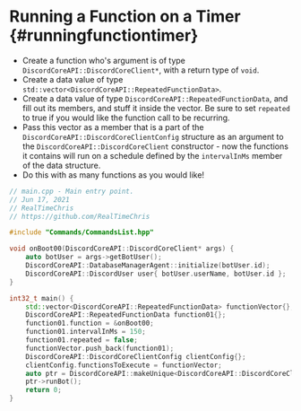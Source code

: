 Running a Function on a Timer {#runningfunctiontimer}
============
- Create a function who's argument is of type `DiscordCoreAPI::DiscordCoreClient*`, with a return type of `void`.
- Create a data value of type `std::vector<DiscordCoreAPI::RepeatedFunctionData>`.
- Create a data value of type `DiscordCoreAPI::RepeatedFunctionData`, and fill out its members, and stuff it inside the vector. Be sure to set `repeated` to true if you would like the function call to be recurring.
- Pass this vector as a member that is a part of the `DiscordCoreAPI::DiscordCoreClientConfig` structure as an argument to the `DiscordCoreAPI::DiscordCoreClient` constructor - now the functions it contains will run on a schedule defined by the `intervalInMs` member of the data structure.
- Do this with as many functions as you would like!

```cpp
// main.cpp - Main entry point.
// Jun 17, 2021
// RealTimeChris
// https://github.com/RealTimeChris

#include "Commands/CommandsList.hpp"

void onBoot00(DiscordCoreAPI::DiscordCoreClient* args) {
	auto botUser = args->getBotUser();
	DiscordCoreAPI::DatabaseManagerAgent::initialize(botUser.id);
	DiscordCoreAPI::DiscordUser user{ botUser.userName, botUser.id };
}

int32_t main() {
	std::vector<DiscordCoreAPI::RepeatedFunctionData> functionVector{};
	DiscordCoreAPI::RepeatedFunctionData function01{};
	function01.function = &onBoot00;
	function01.intervalInMs = 150;
	function01.repeated = false;
	functionVector.push_back(function01);
	DiscordCoreAPI::DiscordCoreClientConfig clientConfig{};
	clientConfig.functionsToExecute = functionVector;
	auto ptr = DiscordCoreAPI::makeUnique<DiscordCoreAPI::DiscordCoreClient>(clientConfig);
	ptr->runBot();
	return 0;
}

```
